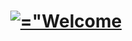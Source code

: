 <p align="center">
	<h1 align="center"><a href="#"><img src="https://readme-typing-svg.demolab.com?font=Montserrat&size=32&pause=1&color=FFH32E&center=true&vCenter=true&random=false&width=420&lines=Welcome+to+sebashack" alt=="Welcome to sebashack" /></a></h1>
</p>
